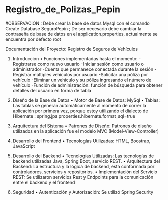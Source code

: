 # Registro_de_Polizas_Pepin

#OBSERVACION : 
Debe crear la base de datos Mysql con el comando Create Database SeguroPepin ;
De ser necesario debe cambiar la contraseña de base de datos en el application.properties, actualmente se encuentra por defecto root

Documentación del Proyecto: Registro de Seguros de Vehículos
1.	Introducción
•	Funciones implementadas hasta el momento:
-Registrarse como nuevo usuario
-Iniciar sesión como usuario o administrador
-Cuenta que permanece conectada durante la sesión
-Registrar múltiples vehículos por usuario
-Solicitar una póliza por vehículo
-Eliminar un vehículo y su póliza ingresando el número de vehículo
-Función de administración: función de búsqueda para obtener detalles del usuario en forma de tabla

2.	Diseño de la Base de Datos
•	Motor de Base de Datos: MySql
•	Tablas: Las tablas se generan automáticamente al momento de correr la aplicación por primera vez, porque estoy utilizando el dialecto de  Hibernate :
spring.jpa.properties.hibernate.format_sql=true

3.	Arquitectura del Sistema
•	Patrones de Diseño: Patrones de diseño utilizados en la aplicación fue el modelo MVC (Model-View-Controller) 

4.	Desarrollo del Frontend
•	Tecnologías Utilizadas: HTML, Boostrap, JavaScript

5.	Desarrollo del Backend
•	Tecnologías Utilizadas: Las tecnologías de backend utilizadas Java, Spring Boot, servicio REST.
•	Arquitectura del Backend: La estructura y la lógica de backend, está conformada por controladores, servicios y repositorios.
•	Implementación del Servicio REST: Se utilizaron servicios Rest y Endpoints para la comunicación entre el backend y el frontend

6.	Seguridad
•	Autenticación y Autorización: Se utilizó Spring Security 
